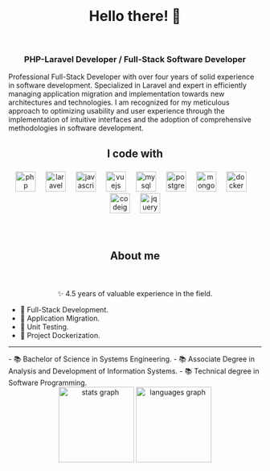 <br clear="both">

<h1 align="center">Hello there! 👋</h1>

<br clear="both">

<h3 align="center">PHP-Laravel Developer / Full-Stack Software Developer</h3>

<p align="left">Professional Full-Stack Developer with over four years of solid experience in software development. Specialized in Laravel and expert in efficiently managing application migration and implementation towards new architectures and technologies. I am recognized for my meticulous approach to optimizing usability and user experience through the implementation of intuitive interfaces and the adoption of comprehensive methodologies in software development.</p>

###

<h2 align="center">I code with</h2>

###

<div align="center">
  <img src="https://cdn.simpleicons.org/php/777BB4" height="40" alt="php logo"  />
  <img width="12" />
  <img src="https://cdn.simpleicons.org/laravel/FF2D20" height="40" alt="laravel logo"  />
  <img width="12" />
  <img src="https://cdn.simpleicons.org/javascript/F7DF1E" height="40" alt="javascript logo"  />
  <img width="12" />
  <img src="https://cdn.simpleicons.org/vuedotjs/4FC08D" height="40" alt="vuejs logo"  />
  <img width="12" />
  <img src="https://cdn.simpleicons.org/mysql/4479A1" height="40" alt="mysql logo"  />
  <img width="12" />
  <img src="https://cdn.simpleicons.org/postgresql/4169E1" height="40" alt="postgresql logo"  />
  <img width="12" />
  <img src="https://cdn.simpleicons.org/mongodb/47A248" height="40" alt="mongodb logo"  />
  <img width="12" />
  <img src="https://cdn.simpleicons.org/docker/2496ED" height="40" alt="docker logo"  />
  <img width="12" />
  <img src="https://cdn.simpleicons.org/codeigniter/EF4223" height="40" alt="codeigniter logo"  />
  <img width="12" />
  <img src="https://cdn.simpleicons.org/jquery/0769AD" height="40" alt="jquery logo"  />
</div>

###

<br clear="both">

<h2 align="center">About me</h2>

###

<br clear="both">

<p align="center">
✨ 4.5 years of valuable experience in the field.<br>

- 🎯 Full-Stack Development.
- 🎯 Application Migration.
- 🎯 Unit Testing.
- 🎯 Project Dockerization.
<hr>
- 📚 Bachelor of Science in Systems Engineering.
- 📚 Associate Degree in Analysis and Development of Information Systems.
- 📚 Technical degree in Software Programming.

<br clear="both">

<div align="center">
  <img src="https://github-readme-stats.vercel.app/api?username=hasttur&hide_title=false&hide_rank=true&show_icons=true&include_all_commits=true&count_private=true&disable_animations=false&theme=nord&locale=en&hide_border=true&order=1&custom_title=GitHub%20Stats" height="150" alt="stats graph"  />
  <img src="https://github-readme-stats.vercel.app/api/top-langs?username=hasttur&locale=en&hide_title=false&layout=compact&card_width=320&langs_count=5&theme=nord&hide_border=true&order=2&custom_title=Main%20Languages" height="150" alt="languages graph"  />
</div>

###
